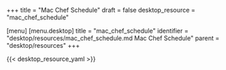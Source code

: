 +++
title = "Mac Chef Schedule"
draft = false
desktop_resource = "mac_chef_schedule"

[menu]
  [menu.desktop]
    title = "mac_chef_schedule"
    identifier = "desktop/resources/mac_chef_schedule.md Mac Chef Schedule"
    parent = "desktop/resources"
+++

{{< desktop_resource_yaml >}}
